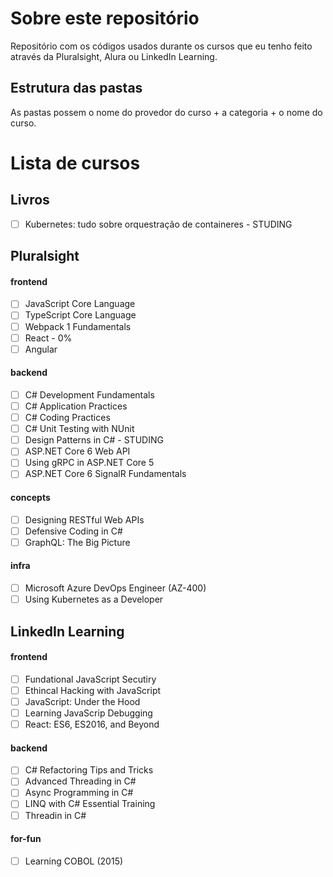 # Sobre este repositório

Repositório com os códigos usados durante os cursos que eu tenho feito através da Pluralsight, Alura ou LinkedIn Learning.

## Estrutura das pastas

As pastas possem o nome do provedor do curso + a categoria + o nome do curso.

# Lista de cursos

## Livros

- [ ] Kubernetes: tudo sobre orquestração de containeres - STUDING

## Pluralsight

#### frontend

- [ ] JavaScript Core Language
- [ ] TypeScript Core Language
- [ ] Webpack 1 Fundamentals
- [ ] React - 0%
- [ ] Angular

#### backend

- [ ] C# Development Fundamentals
- [ ] C# Application Practices
- [ ] C# Coding Practices
- [ ] C# Unit Testing with NUnit
- [ ] Design Patterns in C# - STUDING
- [ ] ASP.NET Core 6 Web API
- [ ] Using gRPC in ASP.NET Core 5
- [ ] ASP.NET Core 6 SignalR Fundamentals

#### concepts

- [ ] Designing RESTful Web APIs
- [ ] Defensive Coding in C#
- [ ] GraphQL: The Big Picture

#### infra

- [ ] Microsoft Azure DevOps Engineer (AZ-400)
- [ ] Using Kubernetes as a Developer

## LinkedIn Learning

#### frontend

- [ ] Fundational JavaScript Secutiry
- [ ] Ethincal Hacking with JavaScript
- [ ] JavaScript: Under the Hood
- [ ] Learning JavaScrip Debugging
- [ ] React: ES6, ES2016, and Beyond

#### backend

- [ ] C# Refactoring Tips and Tricks
- [ ] Advanced Threading in C#
- [ ] Async Programming in C#
- [ ] LINQ with C# Essential Training
- [ ] Threadin in C#

#### for-fun

- [ ] Learning COBOL (2015)
